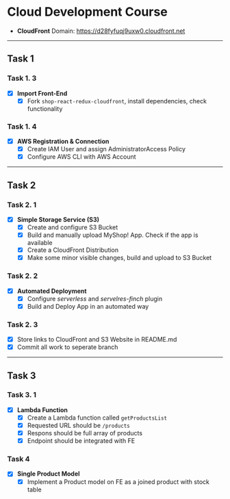 # Cloud Development Course

- **CloudFront** Domain: https://d28fyfuqj9uxw0.cloudfront.net

---

## **Task 1**

### **Task 1. 3**

- [x] **Import Front-End**
  - [x] Fork `shop-react-redux-cloudfront`, install dependencies, check functionality

### **Task 1. 4**

- [x] **AWS Registration & Connection**
  - [x] Create IAM User and assign AdministratorAccess Policy
  - [x] Configure AWS CLI with AWS Account

---

## **Task 2**

### **Task 2. 1**

- [x] **Simple Storage Service (S3)**
  - [x] Create and configure S3 Bucket
  - [x] Build and manually upload MyShop! App. Check if the app is available
  - [x] Create a CloudFront Distribution
  - [x] Make some minor visible changes, build and upload to S3 Bucket

### **Task 2. 2**

- [x] **Automated Deployment**
  - [x] Configure _serverless_ and _servelres-finch_ plugin
  - [x] Build and Deploy App in an automated way

### **Task 2. 3**

- [x] Store links to CloudFront and S3 Website in README.md
- [x] Commit all work to seperate branch

---

## **Task 3**

### **Task 3. 1**

- [x] **Lambda Function**
  - [x] Create a Lambda function called `getProductsList`
  - [x] Requested URL should be `/products`
  - [x] Respons should be full array of products
  - [x] Endpoint should be integrated with FE

### **Task 4**

- [x] **Single Product Model**
  - [x] Implement a Product model on FE as a joined product with stock table
